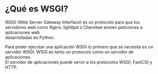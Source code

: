 #  ¿Qué es WSGI?
WSGI (Web Server Gateway Interface) es un protocolo para que los servidores web como Nginx, lighttpd o Cherokee envíen peticiones a aplicaciones web<br /> 
desarrolladas en Python.<br />

Para poder ejecutar una aplicación WSGI lo primero que se necesita es un servidor WSGI. WSGI es tanto un protocolo como un servidor de aplicaciones.<br />
El servidor de aplicaciones puede servir a los protocolos WSGI, FastCGI y HTTP.<br />
